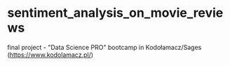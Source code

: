 # sentiment_analysis_on_movie_reviews
final project - "Data Science PRO" bootcamp in Kodołamacz/Sages (https://www.kodolamacz.pl/)

